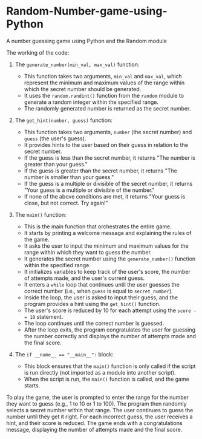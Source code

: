 # Random-Number-game-using-Python
A number guessing game using Python and the Random module

The working of the code:
1. The `generate_number(min_val, max_val)` function:
   - This function takes two arguments, `min_val` and `max_val`, which represent the minimum and maximum values of the range within which the secret number should       be generated.
   - It uses the `random.randint()` function from the `random` module to generate a random integer within the specified range.
   - The randomly generated number is returned as the secret number.

2. The `get_hint(number, guess)` function:
   - This function takes two arguments, `number` (the secret number) and `guess` (the user's guess).
   - It provides hints to the user based on their guess in relation to the secret number.
   - If the guess is less than the secret number, it returns "The number is greater than your guess."
   - If the guess is greater than the secret number, it returns "The number is smaller than your guess."
   - If the guess is a multiple or divisible of the secret number, it returns "Your guess is a multiple or divisible of the number."
   - If none of the above conditions are met, it returns "Your guess is close, but not correct. Try again!"

3. The `main()` function:
   - This is the main function that orchestrates the entire game.
   - It starts by printing a welcome message and explaining the rules of the game.
   - It asks the user to input the minimum and maximum values for the range within which they want to guess the number.
   - It generates the secret number using the `generate_number()` function within the specified range.
   - It initializes variables to keep track of the user's score, the number of attempts made, and the user's current guess.
   - It enters a `while` loop that continues until the user guesses the correct number (i.e., when `guess` is equal to `secret_number`).
   - Inside the loop, the user is asked to input their guess, and the program provides a hint using the `get_hint()` function.
   - The user's score is reduced by 10 for each attempt using the `score -= 10` statement.
   - The loop continues until the correct number is guessed.
   - After the loop exits, the program congratulates the user for guessing the number correctly and displays the number of attempts made and the final score.

4. The `if __name__ == "__main__":` block:
   - This block ensures that the `main()` function is only called if the script is run directly (not imported as a module into another script).
   - When the script is run, the `main()` function is called, and the game starts.

To play the game, the user is prompted to enter the range for the number they want to guess (e.g., 1 to 10 or 1 to 100). The program then randomly selects a secret number within that range. The user continues to guess the number until they get it right. For each incorrect guess, the user receives a hint, and their score is reduced. The game ends with a congratulations message, displaying the number of attempts made and the final score.
